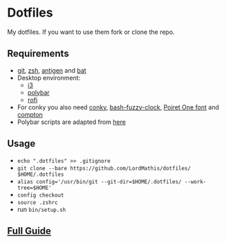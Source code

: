 # Dotfiles

My dotfiles. If you want to use them fork or clone the repo.

## Requirements

* [git](https://git-scm.com/), [zsh](http://www.zsh.org/), [antigen](https://github.com/zsh-users/antigen) and [bat](https://github.com/sharkdp/bat)
* Desktop environment: 
  * [i3](https://i3wm.org/)
  * [polybar](https://github.com/jaagr/polybar)
  * [rofi](https://github.com/DaveDavenport/rofi)
* For conky you also need [conky](https://github.com/brndnmtthws/conky), [bash-fuzzy-clock](https://github.com/coreymwamba/bashfuzzyclock), [Poiret One font](https://www.fontsquirrel.com/fonts/poiret-one) and [compton](https://github.com/yshui/compton)
* Polybar scripts are adapted from [here](https://github.com/x70b1/polybar-scripts) 

## Usage

* `echo ".dotfiles" >> .gitignore`
* `git clone --bare https://github.com/LordMathis/dotfiles/ $HOME/.dotfiles`
* `alias config='/usr/bin/git --git-dir=$HOME/.dotfiles/ --work-tree=$HOME'`
* `config checkout`
* `source .zshrc`
* run `bin/setup.sh`

## [Full Guide](https://developer.atlassian.com/blog/2016/02/best-way-to-store-dotfiles-git-bare-repo/)
